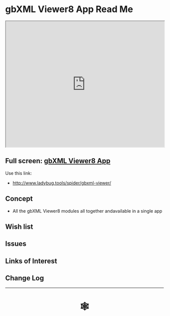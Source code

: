 <span style=display:none; >[You are now in a GitHub source code view - click this link to view Read Me file as a web page](http://www.ladybug.tools/spider/index.html#gbxml-viewer/r8/gbxml-viewer8-app/README.md "View file as a web page." ) </span>

# gbXML Viewer8 App Read Me


<iframe class=iframeReadMe src=http://www.ladybug.tools/spider/gbxml-viewer/ width=100% height=400px >Iframes are not displayed on github.com</iframe>


## Full screen: [gbXML Viewer8 App]( http://www.ladybug.tools/spider/gbxml-viewer/ )


Use this link:

* <http://www.ladybug.tools/spider/gbxml-viewer/>

## Concept

* All the gbXML Viewer8 modules all together andavailable in a single app


## Wish list



## Issues



## Links of Interest



## Change Log


***


# <center title="hello!" ><a href=javascript:window.scrollTo(0,0); style=text-decoration:none; > &#x1f578; </a></center>



